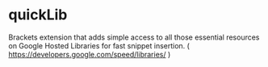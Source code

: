 quickLib
==========

 Brackets extension that adds simple access to all those essential resources on Google Hosted Libraries for fast snippet insertion.
 ( https://developers.google.com/speed/libraries/ )
